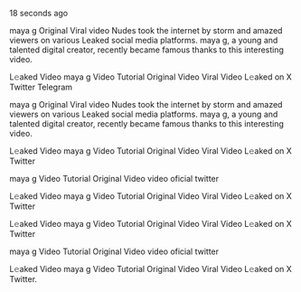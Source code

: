 18 seconds ago

maya g Original Viral video Nudes took the internet by storm and amazed viewers on various Leaked social media platforms. maya g, a young and talented digital creator, recently became famous thanks to this interesting video.

L𝚎aked Video maya g Video Tutorial Original Video Viral Video L𝚎aked on X Twitter Telegram

maya g Original Viral video Nudes took the internet by storm and amazed viewers on various Leaked social media platforms. maya g, a young and talented digital creator, recently became famous thanks to this interesting video.

L𝚎aked Video maya g Video Tutorial Original Video Viral Video L𝚎aked on X Twitter

maya g Video Tutorial Original Video video oficial twitter

L𝚎aked Video maya g Video Tutorial Original Video Viral Video L𝚎aked on X Twitter

L𝚎aked Video maya g Video Tutorial Original Video Viral Video L𝚎aked on X Twitter

maya g Video Tutorial Original Video video oficial twitter

L𝚎aked Video maya g Video Tutorial Original Video Viral Video L𝚎aked on X Twitter.
